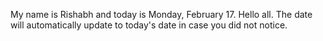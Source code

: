 My name is Rishabh and today is Monday, February 17. Hello all. The date will automatically update to today's date in case you did not notice.
